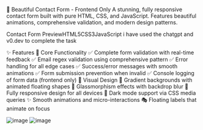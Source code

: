 🎨 Beautiful Contact Form - Frontend Only
A stunning, fully responsive contact form built with pure HTML, CSS, and JavaScript. Features beautiful animations, comprehensive validation, and modern design patterns.

Contact Form PreviewHTML5CSS3JavaScript
i have used the chatgpt and v0.dev to complete the task

✨ Features
🎯 Core Functionality
✅ Complete form validation with real-time feedback
✅ Email regex validation using comprehensive pattern
✅ Error handling for all edge cases
✅ Success/error messages with smooth animations
✅ Form submission prevention when invalid
✅ Console logging of form data (frontend only)
🎨 Visual Design
🌈 Gradient backgrounds with animated floating shapes
🔮 Glassmorphism effects with backdrop blur
📱 Fully responsive design for all devices
🌙 Dark mode support via CSS media queries
✨ Smooth animations and micro-interactions
🎭 Floating labels that animate on focus

![image](https://github.com/user-attachments/assets/89559278-6ac0-42a0-810d-be060971551b)
![image](https://github.com/user-attachments/assets/950dcd23-b7b6-49d5-88da-edc79292df43)


